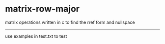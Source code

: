 # matrix-row-major

matrix operations written in c to find the rref form and  nullspace
____
use examples in test.txt to test
